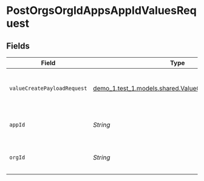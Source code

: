 # PostOrgsOrgIdAppsAppIdValuesRequest


## Fields

| Field                                                                                                     | Type                                                                                                      | Required                                                                                                  | Description                                                                                               |
| --------------------------------------------------------------------------------------------------------- | --------------------------------------------------------------------------------------------------------- | --------------------------------------------------------------------------------------------------------- | --------------------------------------------------------------------------------------------------------- |
| `valueCreatePayloadRequest`                                                                               | [demo_1.test_1.models.shared.ValueCreatePayloadRequest](../../models/shared/ValueCreatePayloadRequest.md) | :heavy_check_mark:                                                                                        | Definition of the new Shared Value.<br/><br/>                                                             |
| `appId`                                                                                                   | *String*                                                                                                  | :heavy_check_mark:                                                                                        | The Application ID.<br/><br/>                                                                             |
| `orgId`                                                                                                   | *String*                                                                                                  | :heavy_check_mark:                                                                                        | The Organization ID.<br/><br/>                                                                            |